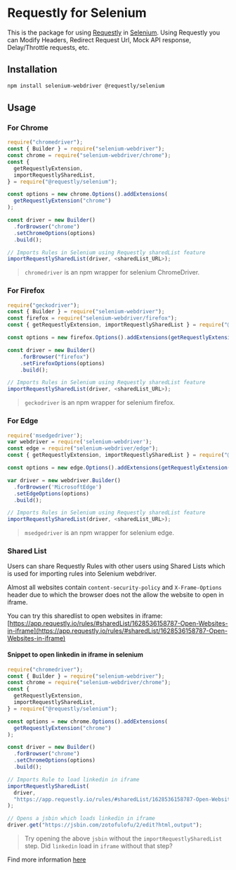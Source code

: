 # Requestly for Selenium

This is the package for using [Requestly](https://requestly.io) in [Selenium](https://www.selenium.dev/). Using Requestly you can Modify Headers, Redirect Request Url, Mock API response, Delay/Throttle requests, etc.

## Installation

```sh
npm install selenium-webdriver @requestly/selenium
```

## Usage

### For Chrome

```js
require("chromedriver");
const { Builder } = require("selenium-webdriver");
const chrome = require("selenium-webdriver/chrome");
const {
  getRequestlyExtension,
  importRequestlySharedList,
} = require("@requestly/selenium");

const options = new chrome.Options().addExtensions(
  getRequestlyExtension("chrome")
);

const driver = new Builder()
  .forBrowser("chrome")
  .setChromeOptions(options)
  .build();

// Imports Rules in Selenium using Requestly sharedList feature
importRequestlySharedList(driver, <sharedList_URL>);
```

> `chromedriver` is an npm wrapper for selenium ChromeDriver.

### For Firefox

```js
require("geckodriver");
const { Builder } = require("selenium-webdriver");
const firefox = require("selenium-webdriver/firefox");
const { getRequestlyExtension, importRequestlySharedList } = require("@requestly/selenium");

const options = new firefox.Options().addExtensions(getRequestlyExtension("firefox"));

const driver = new Builder()
    .forBrowser("firefox")
    .setFirefoxOptions(options)
    .build();

// Imports Rules in Selenium using Requestly sharedList feature
importRequestlySharedList(driver, <sharedList_URL>);
```

> `geckodriver` is an npm wrapper for selenium firefox.

### For Edge

```js
require('msedgedriver');
var webdriver = require('selenium-webdriver');
const edge = require("selenium-webdriver/edge");
const { getRequestlyExtension, importRequestlySharedList } = require("@requestly/selenium");

const options = new edge.Options().addExtensions(getRequestlyExtension("MicrosoftEdge"));

var driver = new webdriver.Builder()
  .forBrowser('MicrosoftEdge')
  .setEdgeOptions(options)
  .build();

// Imports Rules in Selenium using Requestly sharedList feature
importRequestlySharedList(driver, <sharedList_URL>);

```

> `msedgedriver` is an npm wrapper for selenium edge.

### Shared List

Users can share Requestly Rules with other users using Shared Lists which is used for importing rules into Selenium webdriver.

Almost all websites contain `content-security-policy` and `X-Frame-Options` header due to which the browser does not the allow the website to open in iframe.

You can try this sharedlist to open websites in iframe:
[https://app.requestly.io/rules/#sharedList/1628536158787-Open-Websites-in-iframe](https://app.requestly.io/rules/#sharedList/1628536158787-Open-Websites-in-iframe)

#### Snippet to open linkedin in iframe in selenium

```js
require("chromedriver");
const { Builder } = require("selenium-webdriver");
const chrome = require("selenium-webdriver/chrome");
const {
  getRequestlyExtension,
  importRequestlySharedList,
} = require("@requestly/selenium");

const options = new chrome.Options().addExtensions(
  getRequestlyExtension("chrome")
);

const driver = new Builder()
  .forBrowser("chrome")
  .setChromeOptions(options)
  .build();

// Imports Rule to load linkedin in iframe
importRequestlySharedList(
  driver,
  "https://app.requestly.io/rules/#sharedList/1628536158787-Open-Websites-in-iframe"
);

// Opens a jsbin which loads linkedin in iframe
driver.get("https://jsbin.com/zotofulofu/2/edit?html,output");
```

> Try opening the above `jsbin` without the `importRequestlySharedList` step. Did `linkedin` load in `iframe` without that step?

Find more information [here](https://requestly.io/blog/2018/06/14/share-rules-with-other-users/)
